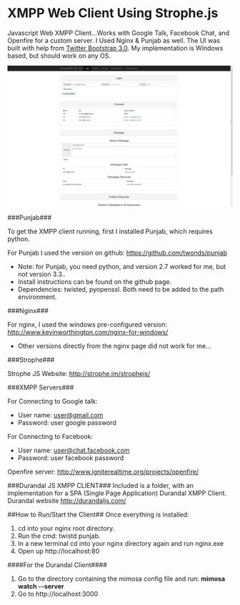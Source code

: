 XMPP Web Client Using Strophe.js
=====================

Javascript Web XMPP Client...Works with Google Talk, Facebook Chat, and Openfire for a custom server.
I Used Nginx &amp; Punjab as well. The UI was built with help from [Twitter Bootstrap 3.0](http://getbootstrap.com/ "Twitter Bootstrap"). My implementation is Windows based, but should work on any OS.

![Alt text](pubSub.jpg "Bootstrap Client")

###Punjab###

To get the XMPP client running, first I installed Punjab, which requires python. 

For Punjab I used the version on github: https://github.com/twonds/punjab 

- Note: for Punjab, you need python, and version 2.7 worked for me, but not version 3.3..
- Install instructions can be found on the github page.
- Dependencies: twisted, pyopenssl. Both need to be added to the path environment.

###Nginx###

For nginx, I used the windows pre-configured version: http://www.kevinworthington.com/nginx-for-windows/
- Other versions directly from the nginx page did not work for me...

###Strophe###

Strophe JS Website: http://strophe.im/strophejs/

###XMPP Servers###

For Connecting to Google talk:
- User name: user@gmail.com
- Password: user google password

For Connecting to Facebook:
- User name: user@chat.facebook.com
- Password: user facebook password

Openfire server: http://www.igniterealtime.org/projects/openfire/

###Durandal JS XMPP CLIENT###
Included is a folder, with an implementation for a SPA (Single Page Application) Durandal XMPP Client. Durandal website http://durandaljs.com/

##How to Run/Start the Client##
Once everything is installed:
  1. cd into your nginx root directory. 
  2. Run the cmd: twistd punjab.
  3. In a new terminal cd into your nginx directory again and run nginx.exe
  4. Open up http://localhost:80
  
  ####For the Durandal Client####
  1. Go to the directory containing the mimosa config file and run: <b>mimosa watch --server</b>
  2. Go to http://localhost:3000
